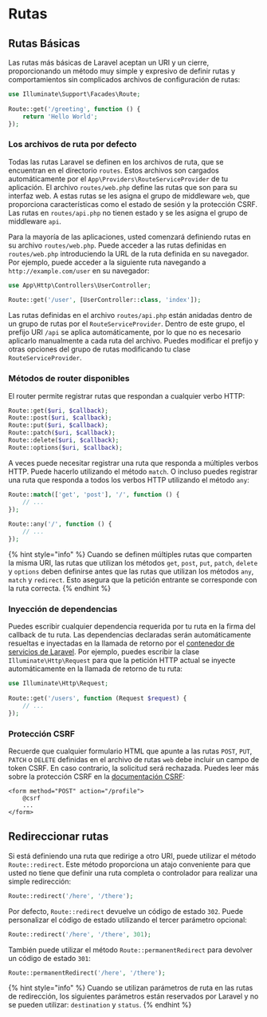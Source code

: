 # Rutas

## Rutas Básicas

Las rutas más básicas de Laravel aceptan un URI y un cierre, proporcionando un método muy simple y expresivo de definir rutas y comportamientos sin complicados archivos de configuración de rutas:

```php
use Illuminate\Support\Facades\Route;
 
Route::get('/greeting', function () {
    return 'Hello World';
});
```

### Los archivos de ruta por defecto

Todas las rutas Laravel se definen en los archivos de ruta, que se encuentran en el directorio `routes`. Estos archivos son cargados automáticamente por el `App\Providers\RouteServiceProvider` de tu aplicación. El archivo `routes/web.php` define las rutas que son para su interfaz web. A estas rutas se les asigna el grupo de middleware `web`, que proporciona características como el estado de sesión y la protección CSRF. Las rutas en `routes/api.php` no tienen estado y se les asigna el grupo de middleware `api`.

Para la mayoría de las aplicaciones, usted comenzará definiendo rutas en su archivo `routes/web.php`. Puede acceder a las rutas definidas en `routes/web.php` introduciendo la URL de la ruta definida en su navegador. Por ejemplo, puede acceder a la siguiente ruta navegando a `http://example.com/user` en su navegador:

```php
use App\Http\Controllers\UserController;
 
Route::get('/user', [UserController::class, 'index']);
```

Las rutas definidas en el archivo `routes/api.php` están anidadas dentro de un grupo de rutas por el `RouteServiceProvider`. Dentro de este grupo, el prefijo URI `/api` se aplica automáticamente, por lo que no es necesario aplicarlo manualmente a cada ruta del archivo. Puedes modificar el prefijo y otras opciones del grupo de rutas modificando tu clase `RouteServiceProvider`.

### Métodos de router disponibles

El router permite registrar rutas que respondan a cualquier verbo HTTP:

```php
Route::get($uri, $callback);
Route::post($uri, $callback);
Route::put($uri, $callback);
Route::patch($uri, $callback);
Route::delete($uri, $callback);
Route::options($uri, $callback);
```

A veces puede necesitar registrar una ruta que responda a múltiples verbos HTTP. Puede hacerlo utilizando el método `match`. O incluso puedes registrar una ruta que responda a todos los verbos HTTP utilizando el método `any`:

```php
Route::match(['get', 'post'], '/', function () {
    // ...
});
 
Route::any('/', function () {
    // ...
});
```

{% hint style="info" %}
Cuando se definen múltiples rutas que comparten la misma URI, las rutas que utilizan los métodos `get`, `post`, `put`, `patch`, `delete` y `options` deben definirse antes que las rutas que utilizan los métodos `any`, `match` y `redirect`. Esto asegura que la petición entrante se corresponde con la ruta correcta.
{% endhint %}

### Inyección de dependencias

Puedes escribir cualquier dependencia requerida por tu ruta en la firma del callback de tu ruta. Las dependencias declaradas serán automáticamente resueltas e inyectadas en la llamada de retorno por el [contenedor de servicios de Laravel](https://laravel.com/docs/10.x/container). Por ejemplo, puedes escribir la clase `Illuminate\Http\Request` para que la petición HTTP actual se inyecte automáticamente en la llamada de retorno de tu ruta:

```php
use Illuminate\Http\Request;
 
Route::get('/users', function (Request $request) {
    // ...
});
```

### Protección CSRF

Recuerde que cualquier formulario HTML que apunte a las rutas `POST`, `PUT`, `PATCH` o `DELETE` definidas en el archivo de rutas `web` debe incluir un campo de token CSRF. En caso contrario, la solicitud será rechazada. Puedes leer más sobre la protección CSRF en la [documentación CSRF](https://laravel.com/docs/10.x/csrf):

```atom
<form method="POST" action="/profile">
    @csrf
    ...
</form>
```

## Redireccionar rutas

Si está definiendo una ruta que redirige a otro URI, puede utilizar el método `Route::redirect`. Este método proporciona un atajo conveniente para que usted no tiene que definir una ruta completa o controlador para realizar una simple redirección:

```php
Route::redirect('/here', '/there');
```

Por defecto, `Route::redirect` devuelve un código de estado `302`. Puede personalizar el código de estado utilizando el tercer parámetro opcional:

```php
Route::redirect('/here', '/there', 301);
```

También puede utilizar el método `Route::permanentRedirect` para devolver un código de estado `301`:

```php
Route::permanentRedirect('/here', '/there');
```

{% hint style="info" %}
Cuando se utilizan parámetros de ruta en las rutas de redirección, los siguientes parámetros están reservados por Laravel y no se pueden utilizar: `destination` y `status`.
{% endhint %}

